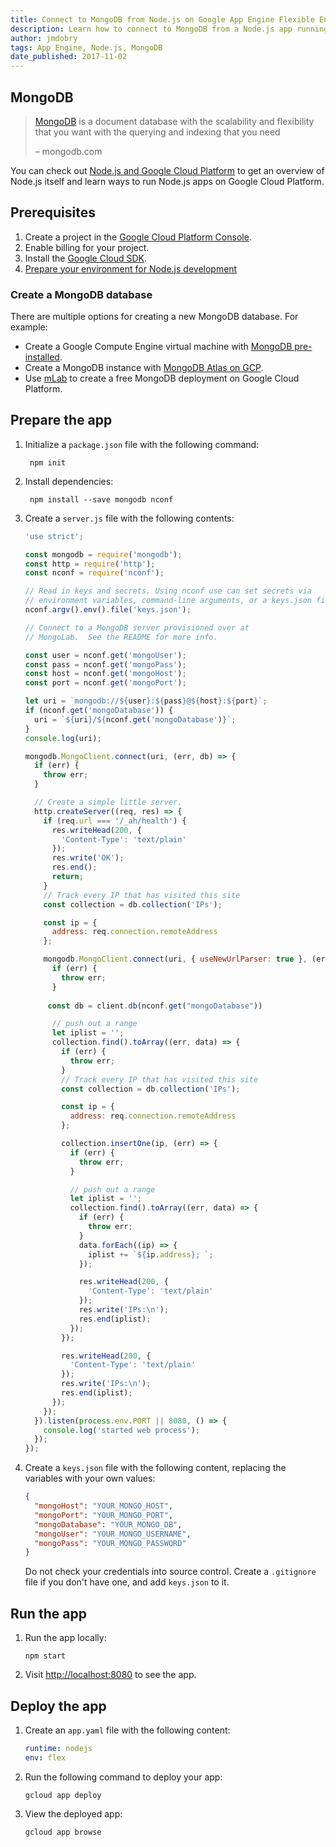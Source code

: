 ```yaml
---
title: Connect to MongoDB from Node.js on Google App Engine Flexible Environment
description: Learn how to connect to MongoDB from a Node.js app running on Google App Engine flexible environment.
author: jmdobry
tags: App Engine, Node.js, MongoDB
date_published: 2017-11-02
---
```

## MongoDB

> [MongoDB][mongo] is a document database with the scalability and flexibility
> that you want with the querying and indexing that you need
>
> – mongodb.com

You can check out [Node.js and Google Cloud Platform][nodejs-gcp] to get an
overview of Node.js itself and learn ways to run Node.js apps on Google Cloud
Platform.

## Prerequisites

1. Create a project in the [Google Cloud Platform Console](https://console.cloud.google.com/).
1. Enable billing for your project.
1. Install the [Google Cloud SDK](/sdk/).
1. [Prepare your environment for Node.js development][nodejs]

### Create a MongoDB database

There are multiple options for creating a new MongoDB database. For example:

- Create a Google Compute Engine virtual machine with [MongoDB pre-installed](/launcher/?q=mongodb).
- Create a MongoDB instance with [MongoDB Atlas on GCP](https://www.mongodb.com/cloud/atlas/mongodb-google-cloud).
- Use [mLab](https://mlab.com/google/) to create a free MongoDB deployment on Google Cloud Platform.

## Prepare the app

1. Initialize a `package.json` file with the following command:

        npm init

1. Install dependencies:

        npm install --save mongodb nconf

1. Create a `server.js` file with the following contents:

    ```js
    'use strict';

    const mongodb = require('mongodb');
    const http = require('http');
    const nconf = require('nconf');

    // Read in keys and secrets. Using nconf use can set secrets via
    // environment variables, command-line arguments, or a keys.json file.
    nconf.argv().env().file('keys.json');

    // Connect to a MongoDB server provisioned over at
    // MongoLab.  See the README for more info.

    const user = nconf.get('mongoUser');
    const pass = nconf.get('mongoPass');
    const host = nconf.get('mongoHost');
    const port = nconf.get('mongoPort');

    let uri = `mongodb://${user}:${pass}@${host}:${port}`;
    if (nconf.get('mongoDatabase')) {
      uri = `${uri}/${nconf.get('mongoDatabase')}`;
    }
    console.log(uri);

    mongodb.MongoClient.connect(uri, (err, db) => {
      if (err) {
        throw err;
      }

      // Create a simple little server.
      http.createServer((req, res) => {
        if (req.url === '/_ah/health') {
          res.writeHead(200, {
            'Content-Type': 'text/plain'
          });
          res.write('OK');
          res.end();
          return;
        }
        // Track every IP that has visited this site
        const collection = db.collection('IPs');

        const ip = {
          address: req.connection.remoteAddress
        };

        mongodb.MongoClient.connect(uri, { useNewUrlParser: true }, (err, client) => {
          if (err) {
            throw err;
          }
        
         const db = client.db(nconf.get("mongoDatabase"))

          // push out a range
          let iplist = '';
          collection.find().toArray((err, data) => {
            if (err) {
              throw err;
            }
            // Track every IP that has visited this site
            const collection = db.collection('IPs');

            const ip = {
              address: req.connection.remoteAddress
            };

            collection.insertOne(ip, (err) => {
              if (err) {
                throw err;
              }

              // push out a range
              let iplist = '';
              collection.find().toArray((err, data) => {
                if (err) {
                  throw err;
                }
                data.forEach((ip) => {
                  iplist += `${ip.address}; `;
                });

                res.writeHead(200, {
                  'Content-Type': 'text/plain'
                });
                res.write('IPs:\n');
                res.end(iplist);
              });
            });

            res.writeHead(200, {
              'Content-Type': 'text/plain'
            });
            res.write('IPs:\n');
            res.end(iplist);
          });
        });
      }).listen(process.env.PORT || 8080, () => {
        console.log('started web process');
      });
    });
    ```

1.  Create a `keys.json` file with the following content, replacing the
    variables with your own values:

    ```json
    {
      "mongoHost": "YOUR_MONGO_HOST",
      "mongoPort": "YOUR_MONGO_PORT",
      "mongoDatabase": "YOUR_MONGO_DB",
      "mongoUser": "YOUR_MONGO_USERNAME",
      "mongoPass": "YOUR_MONGO_PASSWORD"
    }
    ```

    Do not check your credentials into source control. Create a `.gitignore`
    file if you don't have one, and add `keys.json` to it.

## Run the app

1.  Run the app locally:

        npm start

1.  Visit [http://localhost:8080](http://localhost:8080) to see the app.

## Deploy the app

1.  Create an `app.yaml` file with the following content:

    ```yaml
    runtime: nodejs
    env: flex
    ```

1.  Run the following command to deploy your app:

        gcloud app deploy

1.  View the deployed app:

        gcloud app browse

[mongo]: https://www.mongodb.com/
[nodejs-gcp]: running-nodejs-on-google-cloud
[nodejs]: /nodejs/docs/setup
